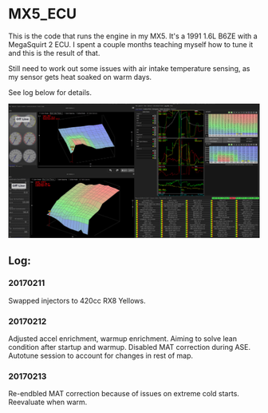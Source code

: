# MX5_ECU

This is the code that runs the engine in my MX5. It's a 1991 1.6L B6ZE with a MegaSquirt 2 ECU. I spent a couple months teaching myself how to tune it and this is the result of that. 

Still need to work out some issues with air intake temperature sensing, as my sensor gets heat soaked on warm days. 

See log below for details.


![alt text](https://github.com/NickNothom/MX5_ECU/raw/master/projectCfg/plot.jpg "Logo Title Text 1")

## Log:

### 20170211

Swapped injectors to 420cc RX8 Yellows.

### 20170212

Adjusted accel enrichment, warmup enrichment. Aiming to solve lean condition after startup and warmup. Disabled MAT correction during ASE. 
Autotune session to account for changes in rest of map. 

### 20170213
Re-endbled MAT correction because of issues on extreme cold starts. Reevaluate when warm. 
